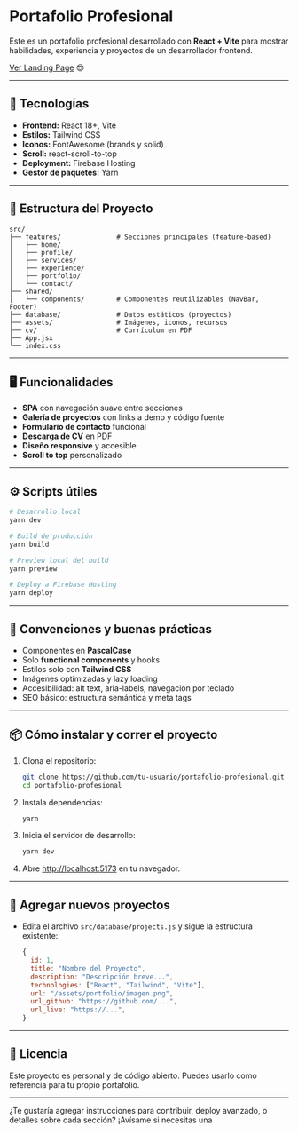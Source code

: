 # Portafolio Profesional

Este es un portafolio profesional desarrollado con **React + Vite** para mostrar habilidades, experiencia y proyectos de un desarrollador frontend.

[Ver Landing Page](https://landing-page-ruben-jaramillo.web.app/) 😎

---

## 🚀 Tecnologías

- **Frontend:** React 18+, Vite
- **Estilos:** Tailwind CSS
- **Iconos:** FontAwesome (brands y solid)
- **Scroll:** react-scroll-to-top
- **Deployment:** Firebase Hosting
- **Gestor de paquetes:** Yarn

---

## 📁 Estructura del Proyecto

```
src/
├── features/              # Secciones principales (feature-based)
│   ├── home/
│   ├── profile/
│   ├── services/
│   ├── experience/
│   ├── portfolio/
│   └── contact/
├── shared/
│   └── components/        # Componentes reutilizables (NavBar, Footer)
├── database/              # Datos estáticos (proyectos)
├── assets/                # Imágenes, iconos, recursos
├── cv/                    # Currículum en PDF
├── App.jsx
└── index.css
```

---

## 🖥️ Funcionalidades

- **SPA** con navegación suave entre secciones
- **Galería de proyectos** con links a demo y código fuente
- **Formulario de contacto** funcional
- **Descarga de CV** en PDF
- **Diseño responsive** y accesible
- **Scroll to top** personalizado

---

## ⚙️ Scripts útiles

```bash
# Desarrollo local
yarn dev

# Build de producción
yarn build

# Preview local del build
yarn preview

# Deploy a Firebase Hosting
yarn deploy
```

---

## 📝 Convenciones y buenas prácticas

- Componentes en **PascalCase**
- Solo **functional components** y hooks
- Estilos solo con **Tailwind CSS**
- Imágenes optimizadas y lazy loading
- Accesibilidad: alt text, aria-labels, navegación por teclado
- SEO básico: estructura semántica y meta tags

---

## 📦 Cómo instalar y correr el proyecto

1. Clona el repositorio:
   ```bash
   git clone https://github.com/tu-usuario/portafolio-profesional.git
   cd portafolio-profesional
   ```
2. Instala dependencias:
   ```bash
   yarn
   ```
3. Inicia el servidor de desarrollo:
   ```bash
   yarn dev
   ```
4. Abre [http://localhost:5173](http://localhost:5173) en tu navegador.

---

## 📂 Agregar nuevos proyectos

- Edita el archivo `src/database/projects.js` y sigue la estructura existente:
  ```js
  {
    id: 1,
    title: "Nombre del Proyecto",
    description: "Descripción breve...",
    technologies: ["React", "Tailwind", "Vite"],
    url: "/assets/portfolio/imagen.png",
    url_github: "https://github.com/...",
    url_live: "https://...",
  }
  ```

---

## 📄 Licencia

Este proyecto es personal y de código abierto. Puedes usarlo como referencia para tu propio portafolio.

---

¿Te gustaría agregar instrucciones para contribuir, deploy avanzado, o detalles sobre cada sección? ¡Avísame si necesitas una
